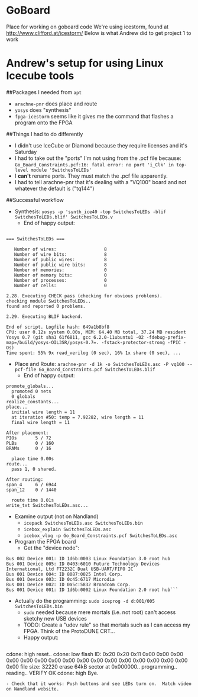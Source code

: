 # GoBoard
Place for working on goboard code
We're using icestorm, found at http://www.clifford.at/icestorm/
Below is what Andrew did to get project 1 to work

# Andrew's setup for using Linux Icecube tools

##Packages I needed from `apt`
- `arachne-pnr` does place and route
- `yosys` does "synthesis"
- `fpga-icestorm` seems like it gives me the command that flashes a program onto the FPGA

##Things I had to do differently
- I didn't use IceCube or Diamond because they require licenses and it's Saturday
- I had to take out the "ports" I'm not using from the .pcf file because: `Go_Board_Constraints.pcf:16: fatal error: no port 'i_Clk' in top-level module 'SwitchesToLEDs'`
- I **can't** rename ports.  They must match the .pcf file apparently.
- I had to tell arachne-pnr that it's dealing with a "VQ100" board and not whatever the default is ("tq144")

##Successful workflow
- Synthesis: `yosys -p 'synth_ice40 -top SwitchesToLEDs -blif SwitchesToLEDs.blif' SwitchesToLEDs.v`
  - End of happy output:
```2.27. Printing statistics.

=== SwitchesToLEDs ===

   Number of wires:                  8
   Number of wire bits:              8
   Number of public wires:           8
   Number of public wire bits:       8
   Number of memories:               0
   Number of memory bits:            0
   Number of processes:              0
   Number of cells:                  0

2.28. Executing CHECK pass (checking for obvious problems).
checking module SwitchesToLEDs..
found and reported 0 problems.

2.29. Executing BLIF backend.

End of script. Logfile hash: 649a1b8bf8
CPU: user 0.12s system 0.00s, MEM: 64.40 MB total, 37.24 MB resident
Yosys 0.7 (git sha1 61f6811, gcc 6.2.0-11ubuntu1 -O2 -fdebug-prefix-map=/build/yosys-OIL3SR/yosys-0.7=. -fstack-protector-strong -fPIC -Os)
Time spent: 55% 9x read_verilog (0 sec), 16% 1x share (0 sec), ...
```
- Place and Route: `arachne-pnr -d 1k -o SwitchesToLEDs.asc -P vq100 --pcf-file Go_Board_Constraints.pcf SwitchesToLEDs.blif`
  - End of happy output: 
```place_constraints...
promote_globals...
  promoted 0 nets
  0 globals
realize_constants...
place...
  initial wire length = 11
  at iteration #50: temp = 7.92282, wire length = 11
  final wire length = 11

After placement:
PIOs       5 / 72
PLBs       0 / 160
BRAMs      0 / 16

  place time 0.00s
route...
  pass 1, 0 shared.

After routing:
span_4     6 / 6944
span_12    0 / 1440

  route time 0.01s
write_txt SwitchesToLEDs.asc...
```
- Examine output (not on Nandland)
  - `icepack SwitchesToLEDs.asc SwitchesToLEDs.bin`
  - `icebox_explain SwitchesToLEDs.asc`
  - `icebox_vlog -p Go_Board_Constraints.pcf SwitchesToLEDs.asc`
- Program the FPGA board
  - Get the "device node":
```lsusb
Bus 002 Device 001: ID 1d6b:0003 Linux Foundation 3.0 root hub
Bus 001 Device 005: ID 0403:6010 Future Technology Devices International, Ltd FT2232C Dual USB-UART/FIFO IC
Bus 001 Device 004: ID 8087:0025 Intel Corp. 
Bus 001 Device 003: ID 0c45:6717 Microdia 
Bus 001 Device 002: ID 0a5c:5832 Broadcom Corp. 
Bus 001 Device 001: ID 1d6b:0002 Linux Foundation 2.0 root hub```
```
  - Actually do the programming: `sudo iceprog -d d:001/005 SwitchesToLEDs.bin`
    - `sudo` needed because mere mortals (i.e. not root) can't access sketchy new USB devices
    - TODO: Create a "udev rule" so that mortals such as I can access my FPGA.  Think of the ProtoDUNE CRT...
    - Happy output:
      ```init..
cdone: high
reset..
cdone: low
flash ID: 0x20 0x20 0x11 0x00 0x00 0x00 0x00 0x00 0x00 0x00 0x00 0x00 0x00 0x00 0x00 0x00 0x00 0x00 0x00 0x00
file size: 32220
erase 64kB sector at 0x000000..
programming..
reading..
VERIFY OK
cdone: high
Bye.
```
- Check that it works: Push buttons and see LEDs turn on.  Match video on Nandland website.
